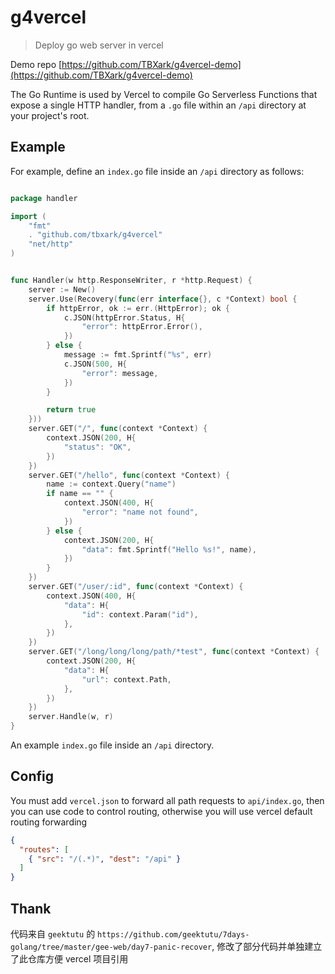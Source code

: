 # g4vercel
 
> Deploy go web server in vercel

Demo repo [https://github.com/TBXark/g4vercel-demo](https://github.com/TBXark/g4vercel-demo)

The Go Runtime is used by Vercel to compile Go Serverless Functions that expose a single HTTP handler, from a `.go` file within an `/api` directory at your project's root.



## Example

For example, define an `index.go` file inside an `/api` directory as follows:

```go

package handler

import (
	"fmt"
	. "github.com/tbxark/g4vercel"
	"net/http"
)


func Handler(w http.ResponseWriter, r *http.Request) {
	server := New()
	server.Use(Recovery(func(err interface{}, c *Context) bool {
		if httpError, ok := err.(HttpError); ok {
			c.JSON(httpError.Status, H{
				"error": httpError.Error(),
			})
		} else {
			message := fmt.Sprintf("%s", err)
			c.JSON(500, H{
				"error": message,
			})
		}

		return true
	}))
	server.GET("/", func(context *Context) {
		context.JSON(200, H{
			"status": "OK",
		})
	})
	server.GET("/hello", func(context *Context) {
		name := context.Query("name")
		if name == "" {
			context.JSON(400, H{
				"error": "name not found",
			})
		} else {
			context.JSON(200, H{
				"data": fmt.Sprintf("Hello %s!", name),
			})
		}
	})
	server.GET("/user/:id", func(context *Context) {
		context.JSON(400, H{
			"data": H{
				"id": context.Param("id"),
			},
		})
	})
	server.GET("/long/long/long/path/*test", func(context *Context) {
		context.JSON(200, H{
			"data": H{
				"url": context.Path,
			},
		})
	})
	server.Handle(w, r)
}

```

An example `index.go` file inside an `/api` directory.



## Config
You must add `vercel.json` to forward all path requests to `api/index.go`, then you can use code to control routing, otherwise you will use vercel default routing forwarding

```json
{
  "routes": [
    { "src": "/(.*)", "dest": "/api" }
  ]
}
```



## Thank

代码来自 `geektutu` 的 `https://github.com/geektutu/7days-golang/tree/master/gee-web/day7-panic-recover`, 修改了部分代码并单独建立了此仓库方便 vercel 项目引用
